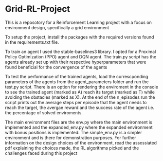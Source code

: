# Grid-RL-Project
This is a reposotory for a Reinforcement Learning project with a focus on environment design, specifically a grid environment

To setup the project, install the packages with the required versions found in the requirements.txt file.

To train an agent I used the stable-baselines3 library. I opted for a Proximal Policy Optimization (PPO) agent and DQN agent. The train.py script has the agents already set up with their respective hyperparameters that were found beneficial for the convergence of the agents 

To test the performance of the trained agents, load the correscponding parameters of the agents from the agent_parameters folder and run the test.py script. There is an option for rendering the enviroment in the console to see the trained agent (marked as A) reach its target (marked as T) while avoiding the obstacles (marked as X). At the end of the n_episodes run the script prints out the average steps per episode that the agent needs to reach the target, the avergae reward and the success rate of the agent i.e. the percentage of solved enviroments.  


The main environment files are the env.py where the main environment is implemented and the expanded_env.py where the expanded environment with bonus positions is implemented. The simple_env.py is a simpler environment and is there for demonstration purposes. For further information on the design choices of the environment, read the assossiated pdf explaining the choices made, the RL algorithms picked and the challenges faced during this project
